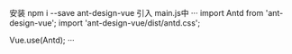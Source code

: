 安装
npm i --save ant-design-vue
引入
main.js中
···
import Antd from 'ant-design-vue';
import 'ant-design-vue/dist/antd.css';

Vue.use(Antd);
···
